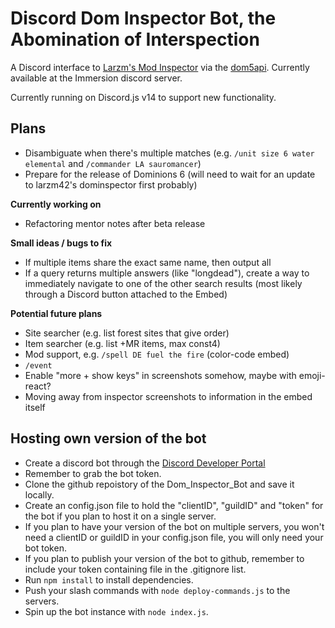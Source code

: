 # Discord Dom Inspector Bot, the Abomination of Interspection

A Discord interface to [Larzm's Mod Inspector](https://larzm42.github.io/dom5inspector/) via the [dom5api](https://github.com/gtim/dom5api). Currently available at the Immersion discord server.

Currently running on Discord.js v14 to support new functionality.

## Plans
- Disambiguate when there's multiple matches (e.g. `/unit size 6 water elemental` and `/commander LA sauromancer`)
- Prepare for the release of Dominions 6 (will need to wait for an update to larzm42's dominspector first probably)

**Currently working on**
- Refactoring mentor notes after beta release

**Small ideas / bugs to fix**
* If multiple items share the exact same name, then output all
* If a query returns multiple answers (like "longdead"), create a way to immediately navigate to one of the other search results (most likely
    through a Discord button attached to the Embed)

**Potential future plans**
* Site searcher (e.g. list forest sites that give order)
* Item searcher (e.g. list +MR items, max const4)
* Mod support, e.g. `/spell DE fuel the fire` (color-code embed)
* `/event`
* Enable "more + show keys" in screenshots somehow, maybe with emoji-react?
* Moving away from inspector screenshots to information in the embed itself

## Hosting own version of the bot 
* Create a discord bot through the [Discord Developer Portal](https://discord.com/developers/docs/intro)
* Remember to grab the bot token.
* Clone the github repoistory of the Dom_Inspector_Bot and save it locally.
* Create an config.json file to hold the "clientID", "guildID" and "token" for the bot if you plan to host it on a single server. 
* If you plan to have your version of the bot on multiple servers, you won't need a clientID or guildID in your config.json file, you will only need your bot token.
* If you plan to publish your version of the bot to github, remember to include your token containing file in the .gitignore list.
* Run `npm install` to install dependencies.
* Push your slash commands with `node deploy-commands.js` to the servers.
* Spin up the bot instance with `node index.js`.
